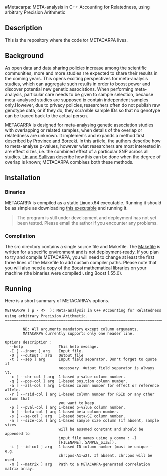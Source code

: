 #Metacarpa: META-analysis in C++ Accounting for Relatedness, using arbitrary Precision Arithmetic

## Description
This is the repository where the code for METACARPA lives. 

## Background
As open data and data sharing policies increase among the scientific communities, more and more studies are expected to share their results in the coming years. This opens exciting perspectives for meta-analysis studies, which can aggregate such results in order to boost power and discover potential new genetic associations. When performing meta-analysis, particular care needs to be given to sample selection, because meta-analysed studies are supposed to contain independent samples only.However, due to privacy policies, researchers often do not publish raw genotype data, or if they do, they scramble sample IDs so that no genotype can be traced back to the actual person.

METACARPA is designed for meta-analysing genetic association studies with overlapping or related samples, when details of the overlap or relatedness are unknown. It implements and expands a method first described by [Province and Borecki](http://www.ncbi.nlm.nih.gov/pmc/articles/PMC3773990/). In this article, the authors describe how to meta-analyse p-values, however what researchers are most interested in are effect sizes, i.e. the combined effect of a particular SNP across all studies. [Lin and Sullivan](http://www.ncbi.nlm.nih.gov/pubmed/20004761) describe how this can be done when the degree of overlap is known; METACARPA combines both these methods.

## Installation

### Binaries

METACARPA is compiled as a static Linux x64 executable. Running it should be as simple as downloading [this executable](linux_64_static_bin/metacapa2) and running it. 

> The program is still under development and deployment has not yet been tested. Please email the author if you encounter any problems.

### Compilation

The src directory contains a single source file and Makefile. The [Makefile](src/Makefile) is written for a specific environment and is not deployment-ready. If you plan to try and compile METACARPA, you will need to change at least the first three lines of the Makefile to add custom compiler paths. Please note that you will also need a copy of the [Boost](http://www.boost.org) mathematical libraries on your machine (the binaries were compiled using Boost 1.55.0).

## Running

Here is a short summary of METACARPA's options. 
```
METACARPA ( μ - 🐟  ): Meta-analysis in C++ Accounting for Relatedness using arbitrary Precision Arithmetic.
===========================================================================================================

        NB: All arguments mandatory except column arguments.
        MATACARPA currently supports only one header line.

Options description :
  --help                This help message.
  -I [ --input ] arg    Input file.
  -O [ --output ] arg   Output file.
  -t [ --sep ] arg      Input field separator. Don't forget to quote if 
                        necessary. Output field separator is always \t.
  -c [ --chr-col ] arg  1-based p-value column number.
  -q [ --pos-col ] arg  1-based position column number.
  -a [ --all-col ] arg  1-based column number for effect or reference allele.
  -r [ --rsid-col ] arg 1-based column number for RSID or any other column that
                        you want to keep.
  -p [ --pval-col ] arg 1-based p-value column number.
  -b [ --beta-col ] arg 1-based beta column number.
  -s [ --se-col ] arg   1-based beta-SE column number.
  -n [ --size-col ] arg 1-based sample size column (if absent, sample sizes 
                        will be assumed constant and should be appended to 
                        input file names using a comma : -I 
                        [FILENAME],[SAMPLE_SIZE]).
  -i [ --id-col ] arg   1-based ID column number (must be unique - e.g. 
                        chr:pos-A1-A2). If absent, chr:pos will be used.
  -m [ --matrix ] arg   Path to a METACARPA-generated correlation matrix array.

```